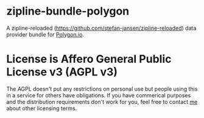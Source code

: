 # zipline-bundle-polygon
A zipline-reloaded (https://github.com/stefan-jansen/zipline-reloaded) data provider bundle for [Polygon.io](https://polygon.io/).

# License is Affero General Public License v3 (AGPL v3)
The AGPL doesn't put any restrictions on personal use but people using this in a service for others have obligations.  If you have commerical purposes and the distribution requirements don't work for you, feel free to contact [me](https://www.linkedin.com/in/jamespaulwhite/) about other licensing terms.
